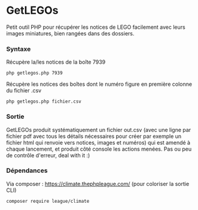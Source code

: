 # GetLEGOs

Petit outil PHP pour récupérer les notices de LEGO facilement avec leurs images miniatures, bien rangées dans des dossiers.

### Syntaxe

Récupère la/les notices de la boîte 7939

	php getlegos.php 7939

Récupère les notices des boîtes dont le numéro figure en première colonne du fichier .csv

	php getlegos.php fichier.csv

### Sortie
GetLEGOs produit systématiquement un fichier out.csv (avec une ligne par fichier pdf avec tous les détails nécessaires pour créer par exemple un fichier html qui renvoie vers notices, images et numéros) qui est amendé à chaque lancement, et produit côté console les actions menées.
Pas ou peu de contrôle d'erreur, deal with it :)

### Dépendances
Via composer : https://climate.thephpleague.com/ (pour coloriser la sortie CLI)

	composer require league/climate
